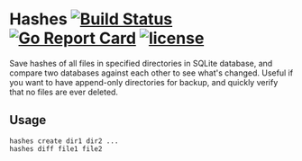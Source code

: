 # Hashes [![Build Status](https://travis-ci.org/Metalnem/hashes.svg?branch=master)](https://travis-ci.org/Metalnem/hashes) [![Go Report Card](https://goreportcard.com/badge/github.com/Metalnem/hashes)](https://goreportcard.com/report/github.com/Metalnem/hashes) [![license](https://img.shields.io/badge/license-MIT-blue.svg?style=flat)](https://raw.githubusercontent.com/metalnem/hashes/master/LICENSE)

Save hashes of all files in specified directories in SQLite database, and compare two databases against each other to see what's changed. Useful if you want to have append-only directories for backup, and quickly verify that no files are ever deleted.

## Usage

```
hashes create dir1 dir2 ...
hashes diff file1 file2
```
